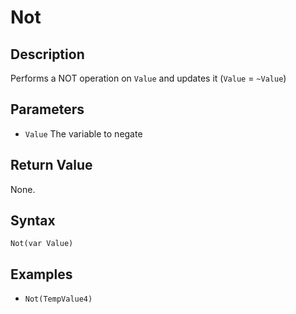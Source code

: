 # Not

## Description
Performs a NOT operation on `Value` and updates it (`Value` = `~Value`)

## Parameters
- `Value`
The variable to negate

## Return Value
None.

## Syntax
```Not(var Value)```

## Examples
- ```Not(TempValue4)```